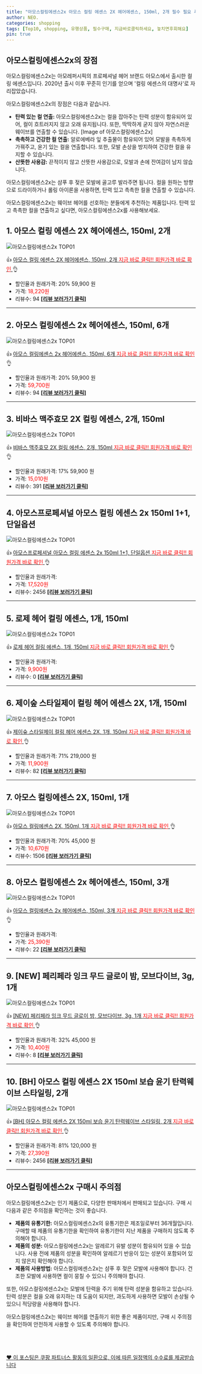 ```yaml
---
title: "아모스컬링에센스2x 아모스 컬링 에센스 2X 헤어에센스, 150ml, 2개 필수 필요 추천 제품 비교 최저 가격 비교 장점 구매 후기 구매평"
author: NEO.
categories: shopping
tags: [Top10, shopping, 유행상품, 필수구매, 지금바로클릭하세요, 놓치면후회해요]
pin: true
---
```

**<h2>아모스컬링에센스2x의 장점</h2>**

아모스컬링에센스2x는 아모레퍼시픽의 프로페셔널 헤어 브랜드 아모스에서 출시한 컬링 에센스입니다. 2020년 출시 이후 꾸준히 인기를 얻으며 '컬링 에센스의 대명사'로 자리잡았습니다.

아모스컬링에센스2x의 장점은 다음과 같습니다.

* **탄력 있는 컬 연출:** 아모스컬링에센스2x는 컬을 잡아주는 탄력 성분이 함유되어 있어, 컬이 흐트러지지 않고 오래 유지됩니다. 또한, 딱딱하게 굳지 않아 자연스러운 웨이브를 연출할 수 있습니다.
[Image of 아모스컬링에센스2x]
* **촉촉하고 건강한 컬 연출:** 알로에베라 잎 추출물이 함유되어 있어 모발을 촉촉하게 가꿔주고, 윤기 있는 컬을 연출합니다. 또한, 모발 손상을 방지하여 건강한 컬을 유지할 수 있습니다.
* **산뜻한 사용감:** 끈적이지 않고 산뜻한 사용감으로, 모발과 손에 잔여감이 남지 않습니다.

아모스컬링에센스2x는 샴푸 후 젖은 모발에 골고루 발라주면 됩니다. 컬을 원하는 방향으로 드라이하거나 롤링 아이론을 사용하면, 탄력 있고 촉촉한 컬을 연출할 수 있습니다.

아모스컬링에센스2x는 웨이브 헤어를 선호하는 분들에게 추천하는 제품입니다. 탄력 있고 촉촉한 컬을 연출하고 싶다면, 아모스컬링에센스2x를 사용해보세요.

   

## 1. 아모스 컬링 에센스 2X 헤어에센스, 150ml, 2개

![아모스컬링에센스2x TOP01](https://thumbnail7.coupangcdn.com/thumbnails/remote/490x490ex/image/vendor_inventory/f662/6d6be36ffcf93f9393231de1d702dfcb0d9d409d23f44aff41dfb49fbf6c.jpg)


👍 [아모스 컬링 에센스 2X 헤어에센스, 150ml, 2개 <font color=red> 지금 바로 클릭!! 회원가격 바로 확인 </font> ](https://link.coupang.com/re/AFFSDP?lptag=AF3617701&subid=GithubCoopas&pageKey=158853778&traceid=V0-153&itemId=521319296&vendorItemId=87646408975) 👌 


- 할인율과 원래가격: 20%  59,900   원
- 가격: <span style='color:red'>18,220원</span>
- 리뷰수: 94  [**[리뷰 보러가기 클릭]**](https://link.coupang.com/re/AFFSDP?lptag=AF3617701&subid=GithubCoopas&pageKey=158853778&traceid=V0-153&itemId=521319296&vendorItemId=87646408975)

---


   

## 2. 아모스 컬링에센스 2x 헤어에센스, 150ml, 6개

![아모스컬링에센스2x TOP01](https://thumbnail8.coupangcdn.com/thumbnails/remote/490x490ex/image/vendor_inventory/0dd6/404e9e06a2a960af9e115f0e927368497ea19e6c7e7ca5c2ebeba06e2bb0.jpg)


👍 [아모스 컬링에센스 2x 헤어에센스, 150ml, 6개 <font color=red> 지금 바로 클릭!! 회원가격 바로 확인 </font> ](https://link.coupang.com/re/AFFSDP?lptag=AF3617701&subid=GithubCoopas&pageKey=158853778&traceid=V0-153&itemId=20562383818&vendorItemId=87638125128) 👌 


- 할인율과 원래가격: 20%  59,900   원
- 가격: <span style='color:red'>59,700원</span>
- 리뷰수: 94  [**[리뷰 보러가기 클릭]**](https://link.coupang.com/re/AFFSDP?lptag=AF3617701&subid=GithubCoopas&pageKey=158853778&traceid=V0-153&itemId=20562383818&vendorItemId=87638125128)

---


   

## 3. 비바스 맥주효모 2X 컬링 에센스, 2개, 150ml

![아모스컬링에센스2x TOP01](https://thumbnail6.coupangcdn.com/thumbnails/remote/490x490ex/image/retail/images/9001706086859477-9d9bb207-9f09-4bc4-892a-4808135fd655.jpg)


👍 [비바스 맥주효모 2X 컬링 에센스, 2개, 150ml <font color=red> 지금 바로 클릭!! 회원가격 바로 확인 </font> ](https://link.coupang.com/re/AFFSDP?lptag=AF3617701&subid=GithubCoopas&pageKey=7411123687&traceid=V0-153&itemId=17743576032&vendorItemId=84099595724) 👌 


- 할인율과 원래가격: 17%  59,900   원
- 가격: <span style='color:red'>15,010원</span>
- 리뷰수: 391  [**[리뷰 보러가기 클릭]**](https://link.coupang.com/re/AFFSDP?lptag=AF3617701&subid=GithubCoopas&pageKey=7411123687&traceid=V0-153&itemId=17743576032&vendorItemId=84099595724)

---


   

## 4. 아모스프로페셔널 아모스 컬링 에센스 2x 150ml 1+1, 단일옵션

![아모스컬링에센스2x TOP01](https://thumbnail8.coupangcdn.com/thumbnails/remote/490x490ex/image/vendor_inventory/826a/eb12fff6319d0bf244e7c0d07ecbca8131efdebe45a146ca9c3007b3cd29.jpg)


👍 [아모스프로페셔널 아모스 컬링 에센스 2x 150ml 1+1, 단일옵션 <font color=red> 지금 바로 클릭!! 회원가격 바로 확인 </font> ](https://link.coupang.com/re/AFFSDP?lptag=AF3617701&subid=GithubCoopas&pageKey=7685177559&traceid=V0-153&itemId=20536007409&vendorItemId=87168593046) 👌 


- 할인율과 원래가격: 
- 가격: <span style='color:red'>17,520원</span>
- 리뷰수: 2456  [**[리뷰 보러가기 클릭]**](https://link.coupang.com/re/AFFSDP?lptag=AF3617701&subid=GithubCoopas&pageKey=7685177559&traceid=V0-153&itemId=20536007409&vendorItemId=87168593046)

---


   

## 5. 로제 헤어 컬링 에센스, 1개, 150ml

![아모스컬링에센스2x TOP01](https://thumbnail10.coupangcdn.com/thumbnails/remote/490x490ex/image/vendor_inventory/817e/422235782e370815bf4e7e69f191d41eebfe4fbba74e29b328af20b27529.jpg)


👍 [로제 헤어 컬링 에센스, 1개, 150ml <font color=red> 지금 바로 클릭!! 회원가격 바로 확인 </font> ](https://link.coupang.com/re/AFFSDP?lptag=AF3617701&subid=GithubCoopas&pageKey=7716740103&traceid=V0-153&itemId=20698713459&vendorItemId=87769999573) 👌 


- 할인율과 원래가격: 
- 가격: <span style='color:red'>9,900원</span>
- 리뷰수: 0  [**[리뷰 보러가기 클릭]**](https://link.coupang.com/re/AFFSDP?lptag=AF3617701&subid=GithubCoopas&pageKey=7716740103&traceid=V0-153&itemId=20698713459&vendorItemId=87769999573)

---


   

## 6. 제이숲 스타일제이 컬링 헤어 에센스 2X, 1개, 150ml

![아모스컬링에센스2x TOP01](https://thumbnail10.coupangcdn.com/thumbnails/remote/490x490ex/image/rs_quotation_api/wrrkecul/36b415c5939c4ccb95a76b4ed2ee8339.jpg)


👍 [제이숲 스타일제이 컬링 헤어 에센스 2X, 1개, 150ml <font color=red> 지금 바로 클릭!! 회원가격 바로 확인 </font> ](https://link.coupang.com/re/AFFSDP?lptag=AF3617701&subid=GithubCoopas&pageKey=7229933268&traceid=V0-153&itemId=18343095823&vendorItemId=85487267864) 👌 


- 할인율과 원래가격: 71%  219,000   원
- 가격: <span style='color:red'>11,900원</span>
- 리뷰수: 82  [**[리뷰 보러가기 클릭]**](https://link.coupang.com/re/AFFSDP?lptag=AF3617701&subid=GithubCoopas&pageKey=7229933268&traceid=V0-153&itemId=18343095823&vendorItemId=85487267864)

---


   

## 7. 아모스 컬링에센스 2X, 150ml, 1개

![아모스컬링에센스2x TOP01](https://thumbnail8.coupangcdn.com/thumbnails/remote/490x490ex/image/vendor_inventory/9d05/4109088b3b72f3160c1a519a3fad42c3b7c26c8b74a4bce522abe2ba2efa.jpg)


👍 [아모스 컬링에센스 2X, 150ml, 1개 <font color=red> 지금 바로 클릭!! 회원가격 바로 확인 </font> ](https://link.coupang.com/re/AFFSDP?lptag=AF3617701&subid=GithubCoopas&pageKey=158853778&traceid=V0-153&itemId=456491218&vendorItemId=87646378782) 👌 


- 할인율과 원래가격: 70%  45,000   원
- 가격: <span style='color:red'>10,670원</span>
- 리뷰수: 1506  [**[리뷰 보러가기 클릭]**](https://link.coupang.com/re/AFFSDP?lptag=AF3617701&subid=GithubCoopas&pageKey=158853778&traceid=V0-153&itemId=456491218&vendorItemId=87646378782)

---


   

## 8. 아모스 컬링에센스 2x 헤어에센스, 150ml, 3개

![아모스컬링에센스2x TOP01](https://thumbnail6.coupangcdn.com/thumbnails/remote/490x490ex/image/vendor_inventory/d2e0/9409c9f27fc35446e0cfdcb4bc545023d8784e085062bb317106d0b52dcd.jpg)


👍 [아모스 컬링에센스 2x 헤어에센스, 150ml, 3개 <font color=red> 지금 바로 클릭!! 회원가격 바로 확인 </font> ](https://link.coupang.com/re/AFFSDP?lptag=AF3617701&subid=GithubCoopas&pageKey=158853778&traceid=V0-153&itemId=521319331&vendorItemId=85944864946) 👌 


- 할인율과 원래가격: 
- 가격: <span style='color:red'>25,390원</span>
- 리뷰수: 22  [**[리뷰 보러가기 클릭]**](https://link.coupang.com/re/AFFSDP?lptag=AF3617701&subid=GithubCoopas&pageKey=158853778&traceid=V0-153&itemId=521319331&vendorItemId=85944864946)

---


   

## 9. [NEW] 페리페라 잉크 무드 글로이 밤, 모브다이브, 3g, 1개

![아모스컬링에센스2x TOP01](https://thumbnail8.coupangcdn.com/thumbnails/remote/490x490ex/image/vendor_inventory/97b4/e7fa48b3453e5dd91d36f18f5b1829d5ece1879804df1773573abd44e3fb.jpg)


👍 [[NEW] 페리페라 잉크 무드 글로이 밤, 모브다이브, 3g, 1개 <font color=red> 지금 바로 클릭!! 회원가격 바로 확인 </font> ](https://link.coupang.com/re/AFFSDP?lptag=AF3617701&subid=GithubCoopas&pageKey=6872135660&traceid=V0-153&itemId=20418218030&vendorItemId=87499939657) 👌 


- 할인율과 원래가격: 32%  45,000   원
- 가격: <span style='color:red'>10,400원</span>
- 리뷰수: 8  [**[리뷰 보러가기 클릭]**](https://link.coupang.com/re/AFFSDP?lptag=AF3617701&subid=GithubCoopas&pageKey=6872135660&traceid=V0-153&itemId=20418218030&vendorItemId=87499939657)

---


   

## 10. [BH] 아모스 컬링 에센스 2X 150ml 보습 윤기 탄력웨이브 스타일링, 2개

![아모스컬링에센스2x TOP01](https://thumbnail7.coupangcdn.com/thumbnails/remote/490x490ex/image/vendor_inventory/7f4f/a637d742e2d47dbb6f4c24e09b626f1ca8d9b22313de62b21c755300a932.png)


👍 [[BH] 아모스 컬링 에센스 2X 150ml 보습 윤기 탄력웨이브 스타일링, 2개 <font color=red> 지금 바로 클릭!! 회원가격 바로 확인 </font> ](https://link.coupang.com/re/AFFSDP?lptag=AF3617701&subid=GithubCoopas&pageKey=263624263&traceid=V0-153&itemId=19059974867&vendorItemId=86162359195) 👌 


- 할인율과 원래가격: 81%  120,000   원
- 가격: <span style='color:red'>27,390원</span>
- 리뷰수: 2456  [**[리뷰 보러가기 클릭]**](https://link.coupang.com/re/AFFSDP?lptag=AF3617701&subid=GithubCoopas&pageKey=263624263&traceid=V0-153&itemId=19059974867&vendorItemId=86162359195)

---
**<h2>아모스컬링에센스2x 구매시 주의점</h2>**

아모스컬링에센스2x는 인기 제품으로, 다양한 판매처에서 판매되고 있습니다. 구매 시 다음과 같은 주의점을 확인하는 것이 좋습니다.

* **제품의 유통기한:** 아모스컬링에센스2x의 유통기한은 제조일로부터 36개월입니다. 구매할 때 제품의 유통기한을 확인하여 유통기한이 지난 제품을 구매하지 않도록 주의해야 합니다.
* **제품의 성분:** 아모스컬링에센스2x는 알레르기 유발 성분이 함유되어 있을 수 있습니다. 사용 전에 제품의 성분을 확인하여 알레르기 반응이 있는 성분이 포함되어 있지 않은지 확인해야 합니다.
* **제품의 사용방법:** 아모스컬링에센스2x는 샴푸 후 젖은 모발에 사용해야 합니다. 건조한 모발에 사용하면 컬이 뭉칠 수 있으니 주의해야 합니다.

또한, 아모스컬링에센스2x는 모발에 탄력을 주기 위해 탄력 성분을 함유하고 있습니다. 탄력 성분은 컬을 오래 유지하는 데 도움이 되지만, 과도하게 사용하면 모발이 손상될 수 있으니 적당량을 사용해야 합니다.

아모스컬링에센스2x는 웨이브 헤어를 연출하기 위한 좋은 제품이지만, 구매 시 주의점을 확인하여 안전하게 사용할 수 있도록 주의해야 합니다.<br><br><br><br><br> [ ❤  이 포스팅은 쿠팡 파트너스 활동의 일환으로, 이에 따른 일정액의 수수료를 제공받습니다](https://link.coupang.com/a/bcEFyh)